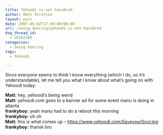 ```yaml
---
title: Yehoodi is not haxx0red
author: Matt Stratton
layout: post
date: 2007-05-02T17:49:00+00:00
url: /swing-dancing/yehoodi-is-not-haxx0red
dsq_thread_id:
  - 28262109
categories:
  - Swing Dancing
tags:
  - Yehoodi

---
```

Since everyone seems to think I know everything (which I do, so it&#8217;s understandable), let me tell you what I know about what&#8217;s going on with Yehoodi today:

**Matt:** hey, yehoodi&#8217;s being weird  
**Matt:** yehoodi.com goes to a banner ad for some event manu is doing in atlanta  
**frankyboy:** yeah manu had to do a reboot this morning  
**frankyboy:** uh oh  
**Matt:** this is what comes up &#8211; https://www.yehoodi.com/SaveyourSoul.jpg  
**frankyboy:** thansk bro